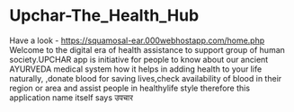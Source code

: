 # Upchar-The_Health_Hub
Have a look - https://squamosal-ear.000webhostapp.com/home.php
Welcome to the digital era of health assistance to support group of human society.UPCHAR app is initiative for people to know about our ancient AYURVEDA medical system how it helps in adding health to your life naturally, ,donate blood for saving lives,check availability of blood in their region or area and assist people in healthylife style therefore this application name itself says उपचार
